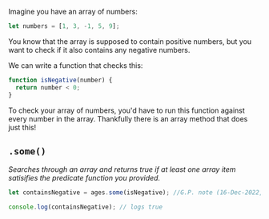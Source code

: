 Imagine you have an array of numbers:

```js
let numbers = [1, 3, -1, 5, 9];
```

You know that the array is supposed to contain positive numbers, but you want to check if it also contains any negative numbers.

We can write a function that checks this:

```js
function isNegative(number) {
  return number < 0;
}
```

To check your array of numbers, you'd have to run this function against every number in the array. Thankfully there is an array method that does just this!

## `.some()`

_Searches through an array and returns true if at least one array item satisifies the predicate function you provided._

```js
let containsNegative = ages.some(isNegative); //G.P. note (16-Dec-2022, 10.26am) If we really want this to run instead of ages we should use numbers

console.log(containsNegative); // logs true
```

